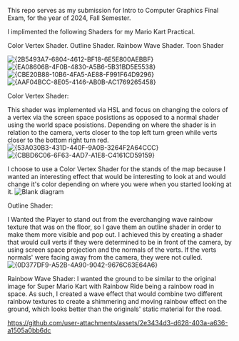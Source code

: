 This repo serves as my submission for Intro to Computer Graphics Final Exam, for the year of 2024, Fall Semester.

I implimented the following Shaders for my Mario Kart Practical.

Color Vertex Shader. Outline Shader. Rainbow Wave Shader. Toon Shader

![{2B5493A7-6804-4612-BF18-6E5E800AEBBF}](https://github.com/user-attachments/assets/4671a8d2-8d24-4410-bc7f-c6265977b7ea) ![{EA08606B-4F0B-4830-A5B6-5B31BD5E5538}](https://github.com/user-attachments/assets/19ff712c-3310-4535-9676-dec2016eb9ee) ![{CBE20B88-10B6-4FA5-AE88-F991F64D9296}](https://github.com/user-attachments/assets/30aa5524-7420-49b7-b3a0-39f7dbeeff8f) ![{AAF04BCC-8E05-4146-AB0B-AC1769265458}](https://github.com/user-attachments/assets/52ec7a64-1ce0-475a-b627-edeebbd2b71a)


Color Vertex Shader:

This shader was implemented via HSL and focus on changing the colors of a vertex via the screen space posistions as opposed to a normal shader using the world space posistions.
Depending on where the shader is in relation to the camera, verts closer to the top left turn green while verts closer to the bottom right turn red.
![{53A030B3-431D-440F-9A0B-3264F2A64CCC}](https://github.com/user-attachments/assets/8bfcf01c-854a-4533-b6bd-2c8896cc14dc) ![{CBBD6C06-6F63-4AD7-A1E8-C4161CD59159}](https://github.com/user-attachments/assets/00b3e5e4-8a88-4cb4-8576-9dc8c1e6cd8d)

I choose to use a Color Vertex Shader for the stands of the map because I wanted an interesting effect that would be interesting to look at and would change it's color depending on where you were when you started looking at it. 
![Blank diagram](https://github.com/user-attachments/assets/af00ca9a-6d5e-491c-ab2f-73872a9b191f)





Outline Shader:

I Wanted the Player to stand out from the everchanging wave rainbow texture that was on the floor, so I gave them an outline shader in order to make them more visible and pop out.
I achieved this by creating a shader that would cull verts if they were determined to be in front of the camera, by using screen space projection and the normals of the verts. If the verts normals' were facing away from the camera, they were not culled. 
![{0D377DF9-A52B-4A90-9042-9676C63E64A6}](https://github.com/user-attachments/assets/02c6de46-ea51-4d89-9e5e-974327d49571)

Rainbow Wave Shader:
I wanted the ground to be similar to the original image for Super Mario Kart with Rainbow Ride being a rainbow road in space. As such, I created a wave effect that would combine two different rainbow textures to create a shimmering and moving rainbow effect on the ground, which looks better than the originals' static material for the road.


https://github.com/user-attachments/assets/2e3434d3-d628-403a-a636-a1505a0bb6dc


